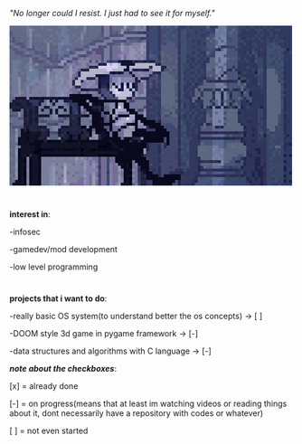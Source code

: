 *"No longer could I resist. I just had to see it for myself."*

![quirrel-chilling out](quirrel-cityoftears.gif)


#

**interest in**:

-infosec

-gamedev/mod development

-low level programming


#
**projects that i want to do**:

-really basic OS system(to understand better the os concepts) -> [ ]

-DOOM style 3d game in pygame framework -> [-]

-data structures and algorithms with C language -> [-]



***note about the checkboxes***:

  [x]  = already done
  
  [-]  = on progress(means that at least im watching videos or reading things about it, dont necessarily have a repository with codes or whatever)
  
  [ ]  = not even started
  


